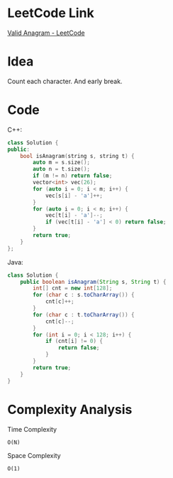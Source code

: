 # LeetCode Link

[Valid Anagram - LeetCode](https://leetcode.com/problems/valid-anagram/)

# Idea

Count each character. And early break.

# Code

C++:

```cpp
class Solution {
public:
    bool isAnagram(string s, string t) {
        auto m = s.size();
        auto n = t.size();
        if (m != n) return false;
        vector<int> vec(26);
        for (auto i = 0; i < m; i++) {
            vec[s[i] - 'a']++;
        }
        for (auto i = 0; i < n; i++) {
            vec[t[i] - 'a']--;
            if (vec[t[i] - 'a'] < 0) return false;
        }
        return true;
    }
};
```

Java:

```java
class Solution {
    public boolean isAnagram(String s, String t) {
        int[] cnt = new int[128];
        for (char c : s.toCharArray()) {
            cnt[c]++;
        }
        for (char c : t.toCharArray()) {
            cnt[c]--;
        }
        for (int i = 0; i < 128; i++) {
            if (cnt[i] != 0) {
                return false;
            }
        }
        return true;
    }
}
```

# Complexity Analysis

Time Complexity

`O(N)`

Space Complexity

`O(1)`

